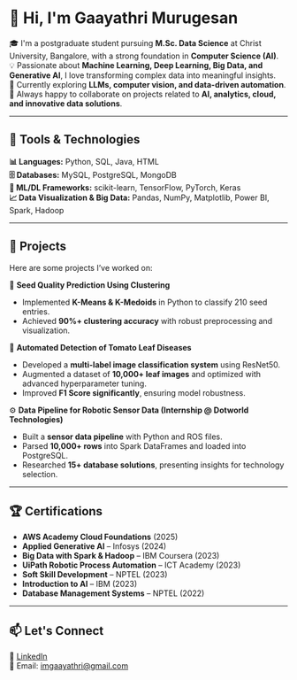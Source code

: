 # 👋 Hi, I'm Gaayathri Murugesan  

🎓 I'm a postgraduate student pursuing **M.Sc. Data Science** at Christ University, Bangalore, with a strong foundation in **Computer Science (AI)**.  
💡 Passionate about **Machine Learning, Deep Learning, Big Data, and Generative AI**, I love transforming complex data into meaningful insights.  
🌱 Currently exploring **LLMs, computer vision, and data-driven automation**.  
💬 Always happy to collaborate on projects related to **AI, analytics, cloud, and innovative data solutions**.  

---

## 🔧 Tools & Technologies  

**📊 Languages:** Python, SQL, Java, HTML  
**🗄️ Databases:** MySQL, PostgreSQL, MongoDB  
**🧠 ML/DL Frameworks:** scikit-learn, TensorFlow, PyTorch, Keras  
**📈 Data Visualization & Big Data:** Pandas, NumPy, Matplotlib, Power BI, Spark, Hadoop  

---

## 🚀 Projects  

Here are some projects I’ve worked on:  

🌱 **Seed Quality Prediction Using Clustering**  
- Implemented **K-Means & K-Medoids** in Python to classify 210 seed entries.  
- Achieved **90%+ clustering accuracy** with robust preprocessing and visualization.  

🍅 **Automated Detection of Tomato Leaf Diseases**  
- Developed a **multi-label image classification system** using ResNet50.  
- Augmented a dataset of **10,000+ leaf images** and optimized with advanced hyperparameter tuning.  
- Improved **F1 Score significantly**, ensuring model robustness.  

⚙️ **Data Pipeline for Robotic Sensor Data (Internship @ Dotworld Technologies)**  
- Built a **sensor data pipeline** with Python and ROS files.  
- Parsed **10,000+ rows** into Spark DataFrames and loaded into PostgreSQL.  
- Researched **15+ database solutions**, presenting insights for technology selection.  

---

## 🏆 Certifications  

- **AWS Academy Cloud Foundations** (2025)  
- **Applied Generative AI** – Infosys (2024)  
- **Big Data with Spark & Hadoop** – IBM Coursera (2023)  
- **UiPath Robotic Process Automation** – ICT Academy (2023)  
- **Soft Skill Development** – NPTEL (2023)  
- **Introduction to AI** – IBM (2023)  
- **Database Management Systems** – NPTEL (2022)  

---

## 📫 Let's Connect  

🔗 [LinkedIn](https://www.linkedin.com/in/gaayathri-murugesan)  
📧 Email: imgaayathri@gmail.com  

